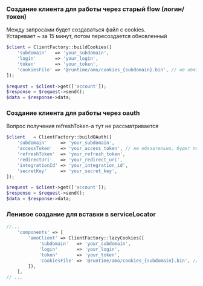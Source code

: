 ### Создание клиента для работы через старый flow (логин/токен)
Между запросами будет создаваться файл с cookies.  
Устаревает ~ за 15 минут, потом пересоздается обновленный

```php
$client = ClientFactory::buildCookies([
    'subdomain'   => 'your_subdomain',
    'login'       => 'your_login',
    'token'       => 'your_token',
    'cookiesFile' => '@runtime/amo/cookies_{subdomain}.bin', // не обязательно, по умолчанию - такой
]);

$request = $client->get(['account']);
$response = $request->send();
$data = $response->data;
```

### Создание клиента для работы через oauth
Вопрос получения refreshToken-а тут не рассматривается

```php
$client   = ClientFactory::buildOAuth([
    'subdomain'     => 'your_subdomain',
    'accessToken'   => 'your_access_token', // не обязательно, будет получен при запросе
    'refreshToken'  => 'your_refresh_token',
    'redirectUri'   => 'your_redirect_uri',
    'integrationId' => 'your_integration_id',
    'secretKey'     => 'your_secret_key',
]);

$request = $client->get(['account']);
$response = $request->send();
$data = $response->data;
```

### Ленивое создание для вставки в serviceLocator
```php
//...
    'components' => [
        'amoClient' => ClientFactory::lazyCookies([
            'subdomain'   => 'your_subdomain',
            'login'       => 'your_login',
            'token'       => 'your_token',
            'cookiesFile' => '@runtime/amo/cookies_{subdomain}.bin', // не обязательно, по умолчанию - такой
        ]),
    ],
// ...
```
